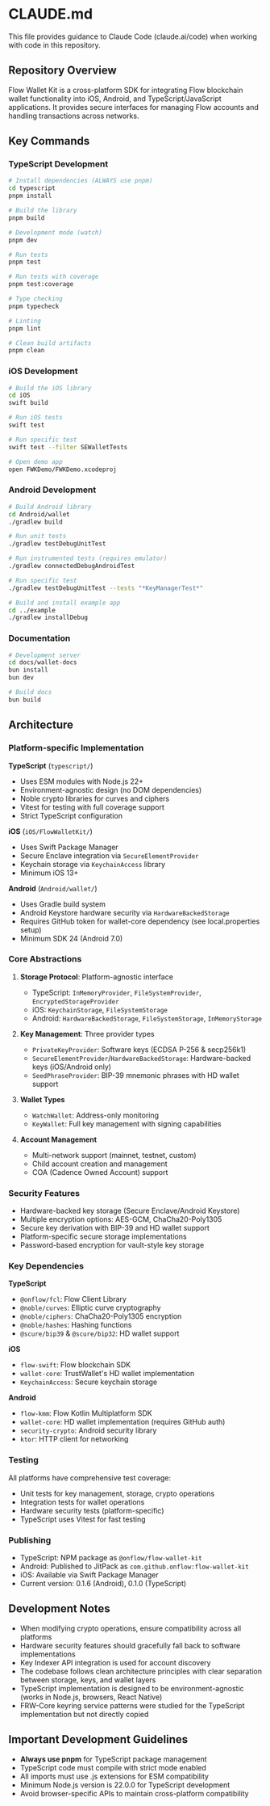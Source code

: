 # CLAUDE.md

This file provides guidance to Claude Code (claude.ai/code) when working with code in this repository.

## Repository Overview

Flow Wallet Kit is a cross-platform SDK for integrating Flow blockchain wallet functionality into iOS, Android, and TypeScript/JavaScript applications. It provides secure interfaces for managing Flow accounts and handling transactions across networks.

## Key Commands

### TypeScript Development
```bash
# Install dependencies (ALWAYS use pnpm)
cd typescript
pnpm install

# Build the library
pnpm build

# Development mode (watch)
pnpm dev

# Run tests
pnpm test

# Run tests with coverage
pnpm test:coverage

# Type checking
pnpm typecheck

# Linting
pnpm lint

# Clean build artifacts
pnpm clean
```

### iOS Development
```bash
# Build the iOS library
cd iOS
swift build

# Run iOS tests
swift test

# Run specific test
swift test --filter SEWalletTests

# Open demo app
open FWKDemo/FWKDemo.xcodeproj
```

### Android Development
```bash
# Build Android library
cd Android/wallet
./gradlew build

# Run unit tests
./gradlew testDebugUnitTest

# Run instrumented tests (requires emulator)
./gradlew connectedDebugAndroidTest

# Run specific test
./gradlew testDebugUnitTest --tests "*KeyManagerTest*"

# Build and install example app
cd ../example
./gradlew installDebug
```

### Documentation
```bash
# Development server
cd docs/wallet-docs
bun install
bun dev

# Build docs
bun build
```

## Architecture

### Platform-specific Implementation

**TypeScript** (`typescript/`)
- Uses ESM modules with Node.js 22+
- Environment-agnostic design (no DOM dependencies)
- Noble crypto libraries for curves and ciphers
- Vitest for testing with full coverage support
- Strict TypeScript configuration

**iOS** (`iOS/FlowWalletKit/`)
- Uses Swift Package Manager
- Secure Enclave integration via `SecureElementProvider`
- Keychain storage via `KeychainAccess` library
- Minimum iOS 13+

**Android** (`Android/wallet/`)
- Uses Gradle build system
- Android Keystore hardware security via `HardwareBackedStorage`
- Requires GitHub token for wallet-core dependency (see local.properties setup)
- Minimum SDK 24 (Android 7.0)

### Core Abstractions

1. **Storage Protocol**: Platform-agnostic interface
   - TypeScript: `InMemoryProvider`, `FileSystemProvider`, `EncryptedStorageProvider`
   - iOS: `KeychainStorage`, `FileSystemStorage`
   - Android: `HardwareBackedStorage`, `FileSystemStorage`, `InMemoryStorage`

2. **Key Management**: Three provider types
   - `PrivateKeyProvider`: Software keys (ECDSA P-256 & secp256k1)
   - `SecureElementProvider`/`HardwareBackedStorage`: Hardware-backed keys (iOS/Android only)
   - `SeedPhraseProvider`: BIP-39 mnemonic phrases with HD wallet support

3. **Wallet Types**
   - `WatchWallet`: Address-only monitoring
   - `KeyWallet`: Full key management with signing capabilities

4. **Account Management**
   - Multi-network support (mainnet, testnet, custom)
   - Child account creation and management
   - COA (Cadence Owned Account) support

### Security Features

- Hardware-backed key storage (Secure Enclave/Android Keystore)
- Multiple encryption options: AES-GCM, ChaCha20-Poly1305
- Secure key derivation with BIP-39 and HD wallet support
- Platform-specific secure storage implementations
- Password-based encryption for vault-style key storage

### Key Dependencies

**TypeScript**
- `@onflow/fcl`: Flow Client Library
- `@noble/curves`: Elliptic curve cryptography
- `@noble/ciphers`: ChaCha20-Poly1305 encryption
- `@noble/hashes`: Hashing functions
- `@scure/bip39` & `@scure/bip32`: HD wallet support

**iOS**
- `flow-swift`: Flow blockchain SDK
- `wallet-core`: TrustWallet's HD wallet implementation
- `KeychainAccess`: Secure keychain storage

**Android**
- `flow-kmm`: Flow Kotlin Multiplatform SDK
- `wallet-core`: HD wallet implementation (requires GitHub auth)
- `security-crypto`: Android security library
- `ktor`: HTTP client for networking

### Testing

All platforms have comprehensive test coverage:
- Unit tests for key management, storage, crypto operations
- Integration tests for wallet operations
- Hardware security tests (platform-specific)
- TypeScript uses Vitest for fast testing

### Publishing

- TypeScript: NPM package as `@onflow/flow-wallet-kit`
- Android: Published to JitPack as `com.github.onflow:flow-wallet-kit`
- iOS: Available via Swift Package Manager
- Current version: 0.1.6 (Android), 0.1.0 (TypeScript)

## Development Notes

- When modifying crypto operations, ensure compatibility across all platforms
- Hardware security features should gracefully fall back to software implementations
- Key Indexer API integration is used for account discovery
- The codebase follows clean architecture principles with clear separation between storage, keys, and wallet layers
- TypeScript implementation is designed to be environment-agnostic (works in Node.js, browsers, React Native)
- FRW-Core keyring service patterns were studied for the TypeScript implementation but not directly copied

## Important Development Guidelines

- **Always use pnpm** for TypeScript package management
- TypeScript code must compile with strict mode enabled
- All imports must use .js extensions for ESM compatibility
- Minimum Node.js version is 22.0.0 for TypeScript development
- Avoid browser-specific APIs to maintain cross-platform compatibility